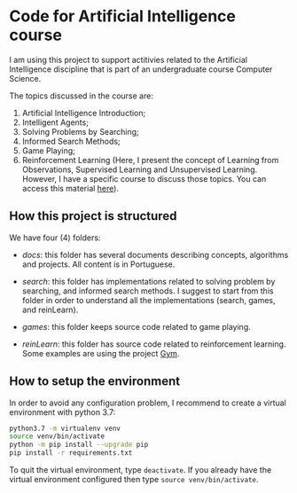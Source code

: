 # Code for Artificial Intelligence course

I am using this project to support actitivies related to the Artificial Intelligence discipline that is part of an undergraduate course Computer Science. 

The topics discussed in the course are: 

1.	Artificial Intelligence Introduction;
2.	Intelligent Agents;
3.	Solving Problems by Searching;
4.	Informed Search Methods;
5.	Game Playing;
6.	Reinforcement Learning (Here, I present the concept of Learning from Observations, Supervised Learning and Unsupervised Learning. However, I have a specific course to discuss those topics. You can access this material [here](https://github.com/fbarth/ml-course)).

## How this project is structured 

We have four (4) folders:

* *docs*: this folder has several documents describing concepts, algorithms and projects. All content is in Portuguese. 

* *search*: this folder has implementations related to solving problem by searching, and informed search methods. I suggest to start from this folder in order to understand all the implementations (search, games, and reinLearn).

* *games*: this folder keeps source code related to game playing.

* *reinLearn*: this folder has source code related to reinforcement learning. Some examples are using the project [Gym](https://gym.openai.com/).

## How to setup the environment

In order to avoid any configuration problem, I recommend to create a virtual environment with python 3.7:

````bash
python3.7 -m virtualenv venv
source venv/bin/activate
python -m pip install --upgrade pip
pip install -r requirements.txt
````

To quit the virtual environment, type `deactivate`. If you already have the virtual environment configured then type `source venv/bin/activate`. 


